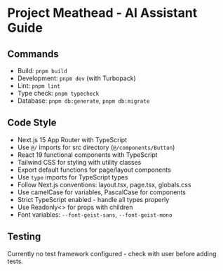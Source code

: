 # Project Meathead - AI Assistant Guide

## Commands
- Build: `pnpm build`
- Development: `pnpm dev` (with Turbopack)
- Lint: `pnpm lint`
- Type check: `pnpm typecheck`
- Database: `pnpm db:generate`, `pnpm db:migrate`

## Code Style
- Next.js 15 App Router with TypeScript
- Use `@/` imports for src directory (`@/components/Button`)
- React 19 functional components with TypeScript
- Tailwind CSS for styling with utility classes
- Export default functions for page/layout components
- Use `type` imports for TypeScript types
- Follow Next.js conventions: layout.tsx, page.tsx, globals.css
- Use camelCase for variables, PascalCase for components
- Strict TypeScript enabled - handle all types properly
- Use Readonly<> for props with children
- Font variables: `--font-geist-sans`, `--font-geist-mono`

## Testing
Currently no test framework configured - check with user before adding tests.
